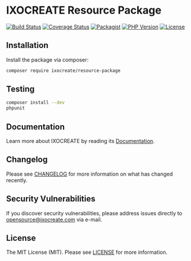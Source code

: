 # IXOCREATE Resource Package

[![Build Status](https://travis-ci.com/ixocreate/resource-package.svg?branch=master)](https://travis-ci.com/ixocreate/resource-package)
[![Coverage Status](https://coveralls.io/repos/github/ixocreate/resource-package/badge.svg?branch=master)](https://coveralls.io/github/ixocreate/resource-package?branch=master)
[![Packagist](https://img.shields.io/packagist/v/ixocreate/resource-package.svg)](https://packagist.org/packages/ixocreate/resource-package)
[![PHP Version](https://img.shields.io/packagist/php-v/ixocreate/resource-package.svg)](https://packagist.org/packages/ixocreate/resource-package)
[![License](https://img.shields.io/github/license/ixocreate/resource-package.svg)](LICENSE)

## Installation

Install the package via composer:

```sh
composer require ixocreate/resource-package
```

## Testing

```sh
composer install --dev
phpunit
```

## Documentation

Learn more about IXOCREATE by reading its [Documentation](https://ixocreate.github.io/).

## Changelog

Please see [CHANGELOG](CHANGELOG.md) for more information on what has changed recently.

## Security Vulnerabilities

If you discover security vulnerabilities, please address issues directly to opensource@ixocreate.com via e-mail.

## License

The MIT License (MIT). Please see [LICENSE](LICENSE) for more information.
